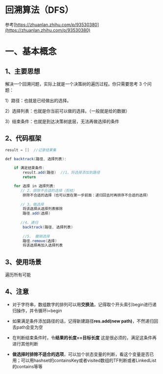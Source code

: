 # 回溯算法（DFS）

参考[https://zhuanlan.zhihu.com/p/93530380](https://zhuanlan.zhihu.com/p/93530380)

# 一、基本概念

## 1、主要思想

解决一个回溯问题，实际上就是一个决策树的遍历过程。你只需要思考 3 个问题：

1）路径：也就是已经做出的选择。

2）选择列表：也就是你当前可以做的选择。（一般就是给的数据）

3）结束条件：也就是到达决策树底层，无法再做选择的条件





## 2、代码框架

```java
result = []  //记录结果集

def backtrack(路径, 选择列表):
    
    if 满足结束条件:
        result.add(路径)  //1、将选择添加到路径
        return

    for 选择 in 选择列表:
       // 2、排除不合适的选择（剪枝）
		排除不合适的选择（也可以放在第一步前面：递归回去时再排序不合适的选择）
      
       // 3、做选择
        将该选择从选择列表移除
        路径.add(选择)
        
       //4、递归
        backtrack(路径, 选择列表)
        
        //5、 撤销选择
        路径.remove(选择)
        将该选择再加入选择列表
```

## 3、使用场景

遍历所有可能



## 4、注意

- 对于字符串，数组数字的排列可以用**交换法**，记得取个开头索引begin进行递归操作，并令循环i=begin
- 如果满足条件添加路径的话，记得新建路径**res.add(new path)**，不然递归回去path会变为空
- 在判断结束条件时，令**结果的长度==目标长度**   这是很必须的，满足这条件再进行其他判断

- **做选择时排除不适合的选项**，可以加个状态变量的判断，看这个变量是否已用；可以用hashset的containsKey或者visited数组的TF判断或者LinkedList的contains等等





